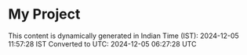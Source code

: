 # My Project

This content is dynamically generated in Indian Time (IST): 2024-12-05 11:57:28 IST
Converted to UTC: 2024-12-05 06:27:28 UTC

